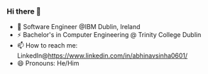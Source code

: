 ### Hi there 👋

- 🌱 Software Engineer @IBM Dublin, Ireland
- ⚡ Bachelor's in Computer Engineering @ Trinity College Dublin
- 📫 How to reach me: LinkedIn@https://www.linkedin.com/in/abhinavsinha0601/
- 😄 Pronouns: He/Him
<!--
**abhisinha2001/abhisinha2001** is a ✨ _special_ ✨ repository because its `README.md` (this file) appears on your GitHub profile.

Here are some ideas to get you started:


- 👯 I’m looking to collaborate on
- 🤔 I’m looking for help with ...
- 💬 Ask me about ...
- 📫 How to reach me: insta@abhisinha0601

- ⚡ Fun fact: ...

